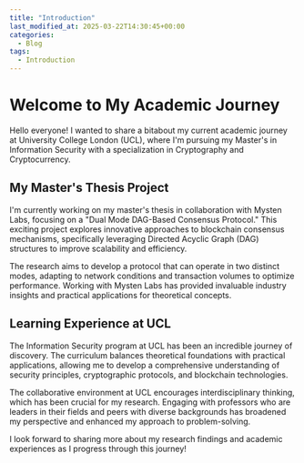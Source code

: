 ```yaml
---
title: "Introduction"
last_modified_at: 2025-03-22T14:30:45+00:00
categories:
  - Blog
tags:
  - Introduction 
---
```



# Welcome to My Academic Journey

Hello everyone! I wanted to share a bitabout my current academic journey at University College London (UCL), where I'm pursuing my Master's in Information Security with a specialization in Cryptography and Cryptocurrency.

## My Master's Thesis Project

I'm currently working on my master's thesis in collaboration with Mysten Labs, focusing on a "Dual Mode DAG-Based Consensus Protocol." This exciting project explores innovative approaches to blockchain consensus mechanisms, specifically leveraging Directed Acyclic Graph (DAG) structures to improve scalability and efficiency.

The research aims to develop a protocol that can operate in two distinct modes, adapting to network conditions and transaction volumes to optimize performance. Working with Mysten Labs has provided invaluable industry insights and practical applications for theoretical concepts.

## Learning Experience at UCL

The Information Security program at UCL has been an incredible journey of discovery. The curriculum balances theoretical foundations with practical applications, allowing me to develop a comprehensive understanding of security principles, cryptographic protocols, and blockchain technologies.

The collaborative environment at UCL encourages interdisciplinary thinking, which has been crucial for my research. Engaging with professors who are leaders in their fields and peers with diverse backgrounds has broadened my perspective and enhanced my approach to problem-solving.

I look forward to sharing more about my research findings and academic experiences as I progress through this journey!